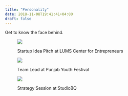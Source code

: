 ```yaml
---
title: "Personality"
date: 2018-11-08T19:41:41+04:00
draft: false
---
```



Get to know the face behind.

<figure>
    <img src="/images/p1.jpg"  />
     <figcaption>
        <p>Startup Idea Pitch at LUMS Center for Entrepreneurs</p>
    </figcaption>
</figure>

<figure> 
    <img src="/images/p2.jpg"  />
    <figcaption>
        <p>Team Lead at Punjab Youth Festival</p>
    </figcaption>   
</figure>

<figure> 
    <img src="/images/p9.jpg"  />
    <figcaption>
        <p>Strategy Session at StudioBQ</p>
    </figcaption>   
</figure>
